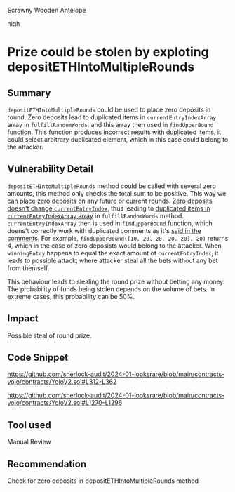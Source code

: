 Scrawny Wooden Antelope

high

# Prize could be stolen by exploting depositETHIntoMultipleRounds

## Summary

`depositETHIntoMultipleRounds` could be used to place zero deposits in round. Zero deposits lead to duplicated items in `currentEntryIndexArray` array in `fulfillRandomWords`, and this array then used in `findUpperBound` function. This function produces incorrect results with duplicated items, it could select arbitrary duplicated element, which in this case could belong to the attacker. 

## Vulnerability Detail

`depositETHIntoMultipleRounds` method could be called with several zero amounts, this method only checks the total sum to be positive. This way we can place zero deposits on any future or current rounds. [Zero deposits doesn't change `currentEntryIndex`](https://github.com/sherlock-audit/2024-01-looksrare/blob/main/contracts-yolo/contracts/YoloV2.sol#L1659-L1660), thus leading to [duplicated items in `currentEntryIndexArray` array](https://github.com/sherlock-audit/2024-01-looksrare/blob/main/contracts-yolo/contracts/YoloV2.sol#L1281-L1284) in `fulfillRandomWords` method. `currentEntryIndexArray` then is used in `findUpperBound` function, which doens't correctly work with duplicated comments as it's [said in the comments](https://github.com/sherlock-audit/2024-01-looksrare/blob/main/contracts-yolo/contracts/libraries/Arrays.sol#L17-L20). For example, `findUpperBound([10, 20, 20, 20, 20], 20)` returns 4, which in the case of zero deposists would belong to the attacker. When `winningEntry` happens to equal the exact amount of `currentEntryIndex`, it leads to possible attack, where attacker steal all the bets without any bet from themself. 

This behaviour leads to slealing the round prize without betting any money. The probability of funds being stolen depends on the volume of bets. In extreme cases, this probability can be 50%. 

## Impact

Possible steal of round prize.

## Code Snippet

https://github.com/sherlock-audit/2024-01-looksrare/blob/main/contracts-yolo/contracts/YoloV2.sol#L312-L362

https://github.com/sherlock-audit/2024-01-looksrare/blob/main/contracts-yolo/contracts/YoloV2.sol#L1270-L1296

## Tool used

Manual Review

## Recommendation

Check for zero deposits in depositETHIntoMultipleRounds method
